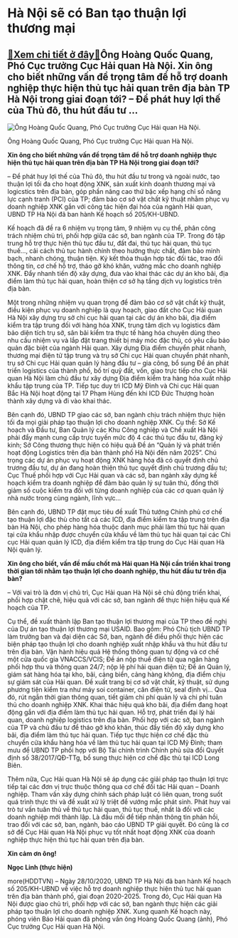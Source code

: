 Hà Nội sẽ có Ban tạo thuận lợi thương mại
=========================================

[:gift:Xem chi tiết ở đây:gift:](https://hddtvn.com/ha-noi-se-co-ban-tao-thuan-loi-thuong-mai/)Ông Hoàng Quốc Quang, Phó Cục trưởng Cục Hải quan Hà Nội. Xin ông cho biết những vấn đề trọng tâm để hỗ trợ doanh nghiệp thực hiện thủ tục hải quan trên địa bàn TP Hà Nội trong giai đoạn tới? – Để phát huy lợi thế của Thủ đô, thu hút đầu tư …
--------------------------------------------------------------------------------------------------------------------------------------------------------------------------------------------------------------------------------------------------





![Ông Hoàng Quốc Quang, Phó Cục trưởng Cục Hải quan Hà Nội.](https://hddtvn.com/wp-content/uploads/2021/01/5135_4-5426_IMG-2402.jpg "Ông Hoàng Quốc Quang, Phó Cục trưởng Cục Hải quan Hà Nội.")


Ông Hoàng Quốc Quang, Phó Cục trưởng Cục Hải quan Hà Nội.



**Xin ông cho biết những vấn đề trọng tâm để hỗ trợ doanh nghiệp thực hiện thủ tục hải quan trên địa bàn TP Hà Nội trong giai đoạn tới?**


– Để phát huy lợi thế của Thủ đô, thu hút đầu tư trong và ngoài nước, tạo thuận lợi tối đa cho hoạt động XNK, sản xuất kinh doanh thương mại và logicstics trên địa bàn, góp phần nâng cao thứ bậc xếp hạng chỉ số năng lực cạnh tranh (PCI) của TP; đảm bảo cơ sở vật chất kỹ thuật nhằm phục vụ doanh nghiệp XNK gắn với công tác hiện đại hóa của ngành Hải quan, UBND TP Hà Nội đã ban hành Kế hoạch số 205/KH-UBND.


Kế hoạch đã đề ra 6 nhiệm vụ trọng tâm, 9 nhiệm vụ cụ thể, phân công trách nhiệm chủ trì, phối hợp giữa các sở, ban ngành của TP. Trong đó tập trung hỗ trợ thực hiện thủ tục đầu tư, đất đai, thủ tục hải quan, thủ tục thuế…, cải cách thủ tục hành chính theo hướng thực chất, đảm bảo minh bạch, nhanh chóng, thuận tiện. Ký kết thỏa thuận hợp tác đối tác, trao đổi thông tin, cơ chế hỗ trợ, tháo gỡ khó khăn, vướng mắc cho doanh nghiệp XNK. Đẩy nhanh tiến độ xây dựng, đưa vào khai thác các dự án kho bãi, địa điểm làm thủ tục hải quan, hoàn thiện cơ sở hạ tầng dịch vụ logistics trên địa bàn.


Một trong những nhiệm vụ quan trọng để đảm bảo cơ sở vật chất kỹ thuật, điều kiện phục vụ doanh nghiệp là quy hoạch, giao đất cho Cục Hải quan Hà Nội xây dựng trụ sở chi cục hải quan tại các dự án kho bãi, địa điểm kiểm tra tập trung đối với hàng hóa XNK, trung tâm dịch vụ logistics đảm bảo diện tích trụ sở, sân bãi kiểm tra thực tế hàng hóa chuyên dùng theo nhu cầu nhiệm vụ và lắp đặt trang thiết bị máy móc đặc thù, có yêu cầu bảo quản đặc biệt của ngành Hải quan. Xây dựng Địa điểm chuyển phát nhanh, thương mại điện tử tập trung và trụ sở Chi cục Hải quan chuyển phát nhanh, trụ sở Chi cục Hải quan quản lý hàng đầu tư – gia công, bổ sung Đề án phát triển logistics của thành phố, bố trí quỹ đất, vốn, giao trực tiếp cho Cục Hải quan Hà Nội làm chủ đầu tư xây dựng Địa điểm kiểm tra hàng hóa xuất nhập khẩu tập trung của TP. Tiếp tục duy trì ICD Mỹ Đình và Chi cục Hải quan Bắc Hà Nội hoạt động tại 17 Phạm Hùng đến khi ICD Đức Thượng hoàn thành xây dựng và đi vào khai thác.


Bên cạnh đó, UBND TP giao các sở, ban ngành chịu trách nhiệm thực hiện tối đa mọi giải pháp tạo thuận lợi cho doanh nghiệp XNK. Cụ thể: Sở Kế hoạch và Đầu tư, Ban Quản lý các Khu Công nghiệp và Chế xuất Hà Nội phải đẩy mạnh cung cấp trực tuyến mức độ 4 các thủ tục đầu tư, đăng ký kinh; Sở Công thương thực hiện có hiệu quả Đề án “Quản lý và phát triển hoạt động Logistics trên địa bàn thành phố Hà Nội đến năm 2025”. Chú trọng các dự án phục vụ hoạt động XNK hàng hóa đã có quyết định chủ trương đầu tư, dự án đang hoàn thiện thủ tục quyết định chủ trương đầu tư; Cục Thuế phối hợp với Cục Hải quan và các sở, ban ngành xây dựng kế hoạch kiểm tra doanh nghiệp để đảm bảo quản lý sự tuân thủ, đồng thời giảm số cuộc kiểm tra đối với từng doanh nghiệp của các cơ quan quản lý nhà nước trong cùng ngành, lĩnh vực…


Bên cạnh đó, UBND TP đặt mục tiêu đề xuất Thủ tướng Chính phủ cơ chế tạo thuận lợi đặc thù cho tất cả các ICD, địa điểm kiểm tra tập trung trên địa bàn Hà Nội, cho phép hàng hóa thuộc danh mục phải làm thủ tục hải quan tại cửa khẩu nhập được chuyển cửa khẩu về làm thủ tục hải quan tại các Chi cục Hải quan quản lý ICD, địa điểm kiểm tra tập trung do Cục Hải quan Hà Nội quản lý.


**Xin ông cho biết, vấn đề mấu chốt mà Hải quan Hà Nội cần triển khai trong thời gian tới nhằm tạo thuận lợi cho doanh nghiệp, thu hút đầu tư trên địa bàn?**


– Với vai trò là đơn vị chủ trì, Cục Hải quan Hà Nội sẽ chủ động triển khai, phối hợp chặt chẽ, hiệu quả với các sở, ban ngành để thực hiện hiệu quả Kế hoạch của TP.


Cụ thể, đề xuất thành lập Ban tạo thuận lợi thương mại của TP theo đề nghị của Dự án tạo thuận lợi thương mại USAID. Bao gồm: Phó Chủ tịch UBND TP làm trưởng ban và đại diện các Sở, ban, ngành để điều phối thực hiện các biện pháp tạo thuận lợi cho doanh nghiệp xuất nhập khẩu và thu hút đầu tư trên địa bàn. Vận hành hiệu quả Hệ thống thông quan tự động và cơ chế một cửa quốc gia VNACCS/VCIS; Đề án nộp thuế điện tử qua ngân hàng phối hợp thu và thông quan 24/7; nộp lệ phí hải quan điện tử; Đề án Quản lý, giám sát hàng hóa tại kho, bãi, cảng biển, cảng hàng không, địa điểm chịu sự giám sát của Hải quan. Đề xuất trang bị cơ sở vật chất, kỹ thuật, sử dụng phương tiện kiểm tra như máy soi container, cân điện tử, seal định vị… Qua đó, rút ngắn thời gian thông quan, tiết giảm chi phí quản lý và chi phí tuân thủ cho doanh nghiệp XNK. Khai thác hiệu quả kho bãi, địa điểm đang hoạt động gắn với địa điểm làm thủ tục hải quan. Hỗ trợ, phát triển đại lý hải quan, doanh nghiệp logistics trên địa bàn. Phối hợp với các sở, ban ngành của TP và chủ đầu tư để tháo gỡ khó khăn, thúc đẩy tiến độ xây dựng kho bãi, địa điểm làm thủ tục hải quan. Tiếp tục thực hiện cơ chế đặc thù chuyển cửa khẩu hàng hóa về làm thủ tục hải quan tại ICD Mỹ Đình; tham mưu để UBND TP phối hợp với Bộ Tài chính trình Chính phủ sửa đổi Quyết định số 38/2017/QĐ-TTg, bổ sung thực hiện cơ chế đặc thù tại ICD Long Biên.


Thêm nữa, Cục Hải quan Hà Nội sẽ áp dụng các giải pháp tạo thuận lợi trực tiếp tại các đơn vị trực thuộc thông qua cơ chế đối tác Hải quan – Doanh nghiệp. Tham vấn xây dựng chính sách pháp luật có liên quan, trong suốt quá trình thực thi và đề xuất xử lý triệt để vướng mắc phát sinh. Phát huy vai trò tư vấn tuân thủ về thủ tục hải quan, thủ tục thuế, nhất là đối với các doanh nghiệp mới thành lập. Là đầu mối để tiếp nhận thông tin phản hồi, trao đổi với các sở, ban, ngành, báo cáo UBND TP giải quyết. Đó cũng là cơ sở để Cục Hải quan Hà Nội phục vụ tốt nhất hoạt động XNK của doanh nghiệp thực hiện thủ tục hải quan trên địa bàn.


**Xin cảm ơn ông!**




**Ngọc Linh (thực hiện)**



more(HDDTVN) – Ngày 28/10/2020, UBND TP Hà Nội đã ban hành Kế hoạch số 205/KH-UBND về việc hỗ trợ doanh nghiệp thực hiện thủ tục hải quan trên địa bàn thành phố, giai đoạn 2020-2025. Trong đó, Cục Hải quan Hà Nội được giao chủ trì, phối hợp với các sở, ban ngành thực hiện các giải pháp tạo thuận lợi cho doanh nghiệp XNK. Xung quanh Kế hoạch này, phóng viên Báo Hải quan đã phỏng vấn ông Hoàng Quốc Quang (ảnh), Phó Cục trưởng Cục Hải quan Hà Nội.

